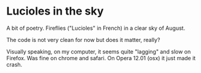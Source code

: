 Lucioles in the sky
===================
A bit of poetry. Fireflies ("Lucioles" in French) in a clear sky of August.

The code is not very clean for now but does it matter, really?

Visually speaking, on my computer, it seems quite "lagging" and slow on Firefox. Was fine on chrome and safari. On Opera 12.01 (osx) it just made it crash.